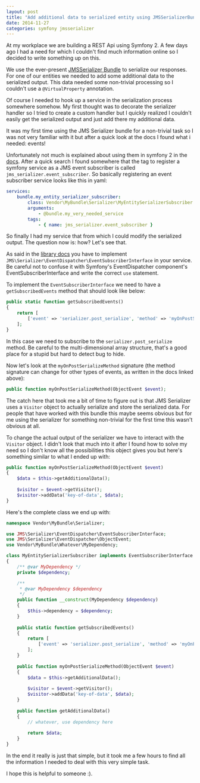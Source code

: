```yaml
---
layout: post
title: "Add additional data to serialized entity using JMSSerializerBundle"
date: 2014-11-27
categories: symfony jmsserializer
---
```


At my workplace we are building a REST Api using Symfony 2. A few days ago I had a need for which I couldn't find much information online so I decided to write something up on this.

We use the ever-present [JMSSerializer Bundle](https://github.com/schmittjoh/JMSSerializerBundle) to serialize our responses. For one of our entities we needed to add some additional data to the serialized output. This data needed some non-trivial processing so I couldn't use a `@VirtualProperty` annotation.

Of course I needed to hook up a service in the serialization process somewhere somehow. My first thought was to decorate the serializer handler so I tried to create a custom handler but I quickly realized I couldn't easily get the serialized output and just add there my additional data.

It was my first time using the JMS Serializer bundle for a non-trivial task so I was not very familiar with it but after a quick look at the docs I found what i needed: events!

Unfortunately not much is explained about using them in symfony 2 in the [docs](http://jmsyst.com/bundles/JMSSerializerBundle). After a quick search I found somewhere that the tag to register a symfony service as a JMS event subscriber is called `jms_serializer.event_subscriber`. So basically registering an event subscriber service looks like this in yaml:

```yaml
services:
    bundle.my_entity_serializer_subscriber:
        class: Vendor\MyBundle\Serializer\MyEntitySerializerSubscriber
        arguments:
            - @bundle.my_very_needed_service
        tags:
            - { name: jms_serializer.event_subscriber }
```

So finally I had my service that from which I could modify the serialized output. The question now is: how? Let's see that.

As said in the [library docs](http://jmsyst.com/libs/serializer/master/event_system) you have to implement `JMS\Serializer\EventDispatcher\EventSubscriberInterface` in your service. Be careful not to confuse it with Symfony's EventDispatcher component's EventSubscriberInterface and write the correct `use` statement.

To implement the `EventSubscriberInterface` we need to have a `getSubscribedEvents` method that should look like below:

```php
public static function getSubscribedEvents()
{
    return [
        ['event' => 'serializer.post_serialize', 'method' => 'myOnPostSerializeMethod', 'class' => MyEntity::class]
    ];
}
```

In this case we need to subscribe to the `serializer.post_serialize` method. Be careful to the multi-dimensional array structure, that's a good place for a stupid but hard to detect bug to hide.

Now let's look at the `myOnPostSerializeMethod` signature (the method signature can change for other types of events, as written in the docs linked above):

```php
public function myOnPostSerializeMethod(ObjectEvent $event);
```

The catch here that took me a bit of time to figure out is that JMS Serializer uses a `Visitor` object to actually serialize and store the serialized data. For people that have worked with this bundle this maybe seems obvious but for me using the serializer for something non-trivial for the first time this wasn't obvious at all.
  
To change the actual output of the serializer we have to interact with the `Visitor` object. I didn't look that much into it after I found how to solve my need so I don't know all the possibilities this object gives you but here's something similar to what I ended up with:

```php
public function myOnPostSerializeMethod(ObjectEvent $event)
{
    $data = $this->getAdditionalData();
        
    $visitor = $event->getVisitor();
    $visitor->addData('key-of-data', $data);
}
```

Here's the complete class we end up with:

```php
namespace Vendor\MyBundle\Serializer;

use JMS\Serializer\EventDispatcher\EventSubscriberInterface;
use JMS\Serializer\EventDispatcher\ObjectEvent;
use Vendor\MyBundle\Whatever\MyDependency;

class MyEntitySerializerSubscriber implements EventSubscriberInterface
{
    /** @var MyDependency */
    private $dependency;

    /**
     * @var MyDependency $dependency
     */
    public function __construct(MyDependency $dependency)
    {
        $this->dependency = $dependency;
    }
    
    public static function getSubscribedEvents()
    {
        return [
            ['event' => 'serializer.post_serialize', 'method' => 'myOnPostSerializeMethod', 'class' => MyEntity::class]
        ];
    }
    
    public function myOnPostSerializeMethod(ObjectEvent $event)
    {
        $data = $this->getAdditionalData();
            
        $visitor = $event->getVisitor();
        $visitor->addData('key-of-data', $data);
    }
    
    public function getAdditionalData()
    {
        // whatever, use dependency here
        
        return $data;
    }
}
```

In the end it really is just that simple, but it took me a few hours to find all the information I needed to deal with this very simple task.

I hope this is helpful to someone :).